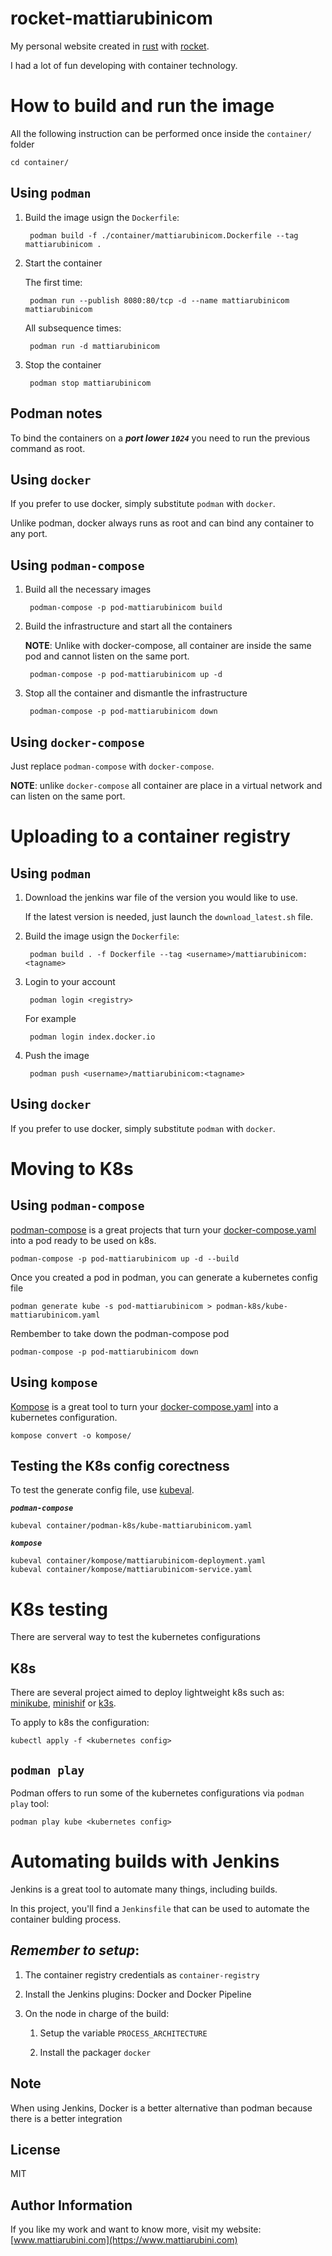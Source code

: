 # rocket-mattiarubinicom
My personal website created in [rust](https://www.rust-lang.org/) with [rocket](https://rocket.rs/).

I had a lot of fun developing with container technology.

# How to build and run the image 
All the following instruction can be performed once inside the `container/` folder
    
    cd container/

## Using `podman`

1. Build the image usign the `Dockerfile`:

        podman build -f ./container/mattiarubinicom.Dockerfile --tag mattiarubinicom .

2. Start the container

    The first time:

        podman run --publish 8080:80/tcp -d --name mattiarubinicom mattiarubinicom 

    All subsequence times:

        podman run -d mattiarubinicom

3. Stop the container

        podman stop mattiarubinicom

## **Podman notes**
To bind the containers on a ***port lower `1024`*** you need to run the previous command as root.

## Using `docker`
If you prefer to use docker, simply substitute `podman` with `docker`.

Unlike podman, docker always runs as root and can bind any container to any port.

## Using `podman-compose`

1. Build all the necessary images

        podman-compose -p pod-mattiarubinicom build

2. Build the infrastructure and start all the containers
    
    **NOTE**: Unlike with docker-compose, all container are inside the same pod and cannot listen on the same port.

        podman-compose -p pod-mattiarubinicom up -d

3. Stop all the container and dismantle the infrastructure

        podman-compose -p pod-mattiarubinicom down

## Using `docker-compose`
Just replace `podman-compose` with `docker-compose`.

**NOTE**: unlike `docker-compose` all container are place in a virtual network and can listen on the same port.

# Uploading to a container registry

## Using `podman` 

1. Download the jenkins war file of the version you would like to use. 
    
    If the latest version is needed, just launch the `download_latest.sh` file.

2. Build the image usign the `Dockerfile`:

        podman build . -f Dockerfile --tag <username>/mattiarubinicom:<tagname>

3. Login to your account

        podman login <registry>

    For example

        podman login index.docker.io

4. Push the image

        podman push <username>/mattiarubinicom:<tagname>

## Using `docker`
If you prefer to use docker, simply substitute `podman` with `docker`.

# Moving to K8s

## Using `podman-compose`
[podman-compose](https://github.com/containers/podman-compose) is a great projects that turn your [docker-compose.yaml](https://docs.docker.com/compose/compose-file/) into a pod ready to be used on k8s.

    podman-compose -p pod-mattiarubinicom up -d --build 

Once you created a pod in podman, you can generate a kubernetes config file

    podman generate kube -s pod-mattiarubinicom > podman-k8s/kube-mattiarubinicom.yaml

Rembember to take down the podman-compose pod

    podman-compose -p pod-mattiarubinicom down


## Using `kompose`
[Kompose](https://github.com/kubernetes/kompose) is a great tool to turn your [docker-compose.yaml](https://docs.docker.com/compose/compose-file/) into a kubernetes configuration.

    kompose convert -o kompose/ 

## Testing the K8s config corectness
To test the generate config file, use [kubeval](https://www.kubeval.com).

***`podman-compose`***

    kubeval container/podman-k8s/kube-mattiarubinicom.yaml

***`kompose`***

    kubeval container/kompose/mattiarubinicom-deployment.yaml
    kubeval container/kompose/mattiarubinicom-service.yaml


# K8s testing
There are serveral way to test the kubernetes configurations

## K8s 
There are several project aimed to deploy lightweight k8s such as: [minikube](https://minikube.sigs.k8s.io/docs/), [minishif](https://www.okd.io/minishift/) or [k3s](https://k3s.io/).

To apply to k8s the configuration:

    kubectl apply -f <kubernetes config>

## `podman play`
Podman offers to run some of the kubernetes configurations via `podman play` tool:

    podman play kube <kubernetes config>

# Automating builds with Jenkins
Jenkins is a great tool to automate many things, including builds.

In this project, you'll find a `Jenkinsfile` that can be used to automate the container bulding process.

## ***Remember to setup***:

1. The container registry credentials as `container-registry`

2. Install the Jenkins plugins: Docker and Docker Pipeline

3. On the node in charge of the build:
    
    1. Setup the variable `PROCESS_ARCHITECTURE`

    2. Install the packager `docker`

## Note 
When using Jenkins, Docker is a better alternative than podman because there is a better integration

License
-------

MIT

Author Information
------------------

If you like my work and want to know more, visit my website:
[www.mattiarubini.com](https://www.mattiarubini.com)
